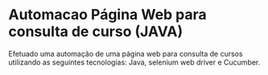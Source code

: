 # Automacao Página Web para consulta de curso (JAVA)
Efetuado uma automação de uma página web para consulta de cursos utilizando as seguintes tecnologias: Java, selenium web driver e Cucumber.
